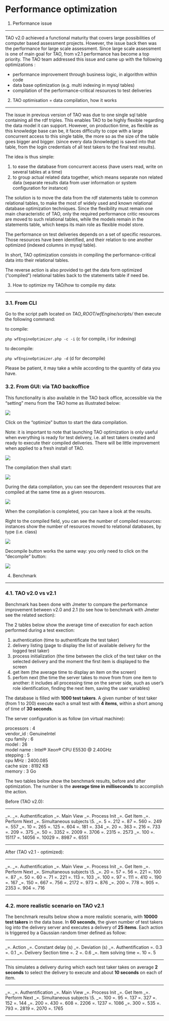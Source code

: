 <!--
parent: 'Administrator Guide'
created_at: '2011-06-22 11:25:02'
updated_at: '2011-09-28 13:22:25'
authors:
    - 'Somsack Sipasseuth'
tags:
    - 'Administrator Guide'
-->

Performance optimization
========================



1. Performance issue
--------------------

TAO v2.0 achieved a functional maturity that covers large possibilities of computer based assessment projects. However, the issue back then was the performance for large scale assessment. Since large scale assessment is one of main goal for TAO, from v2.1 performance has become a top priority. The TAO team addressed this issue and came up with the following optimizations :

-   performance improvement through business logic, in algorithm within code
-   data base optimization (e.g. multi indexing in mysql tables)
-   compilation of the performance-critical resources to test deliveries

2. TAO optimisation = data compilation, how it works
----------------------------------------------------

The issue in previous version of TAO was due to one single sql table containing all the rdf triples. This enables TAO to be highly flexible regarding the data model it can support. However, on production time, as flexible as this knowledge base can be, it faces difficulty to cope with a large concurrent access to this single table, the more so as the size of the table goes bigger and bigger. (since every data (knowledge) is saved into that table, from the login credentials of all test takers to the final test results).

The idea is thus simple:

1.  to ease the database from concurrent access (have users read, write on several tables at a time)
2.  to group actual related data together, which means separate non related data (separate results data from user information or system configuration for instance)

The solution is to move the data from the rdf statements table to common relational tables, to make the most of widely used and known relational database optimization techniques. Since the flexibility must remain one main characteristic of TAO, only the required performance critic resources are moved to such relational tables, while the models remain in the statements table, which keeps its main role as flexible model store.

The performance on test deliveries depends on a set of specific resources. Those resources have been identified, and their relation to one another optimized (indexed columns in mysql table).

In short, TAO optimization consists in compiling the performance-critical data into their relational tables.

The reverse action is also provided to get the data form optimized (“compiled”) relational tables back to the statements table if need be.

3. How to optimize my TAO/how to compile my data:
-------------------------------------------------

### 3.1. From CLI

Go to the script path located on *TAO_ROOT/wfEngine/scripts/* then execute the following command:

to compile:

`php wfEngineOptimizer.php -c -i` (c for compile, i for indexing)

to decompile:

`php wfEngineOptimizer.php -d`
(d for decompile)

Please be patient, it may take a while according to the quantity of data you have.

### 3.2. From GUI: via TAO backoffice

This functionality is also available in the TAO back office, accessible via the “setting” menu from the TAO home as illustrated below:

![](../resources/perf_opt_setting.png)

Click on the “optimize” button to start the data compilation.

Note: it is important to note that launching TAO optimization is only useful when everything is ready for test delivery, i.e. all test takers created and ready to execute their compiled deliveries. There will be little improvement when applied to a fresh install of TAO.

![](../resources/perf_opt_compile_button.png)

The compilation then shall start:

![](../resources/perf_opt_compiling.png)

During the data compilation, you can see the dependent resources that are compiled at the same time as a given resources.

![](../resources/perf_opt_compiling_related.png)

When the compilation is completed, you can have a look at the results.

Right to the compiled field, you can see the number of compiled resources: instances show the number of resources moved to relational databases, by type (i.e. class)

![](../resources/perf_opt_compile_success.png)

Decompile button works the same way: you only need to click on the “decompile” button:

![](../resources/perf_opt_decompiling.png)

4. Benchmark
------------

### 4.1. TAO v2.0 vs v2.1

Benchmark has been done with Jmeter to compare the performance improvement between v2.0 and 2.1 (to see how to benchmark with Jmeter see the related section):

The 2 tables below show the average time of execution for each action performed during a test exection:

1.  authentication (time to authentificate the test taker)
2.  delivery listing (page to display the list of available delivery for the logged test taker)
3.  process initialization (the time between the click of the test taker on the selected delivery and the moment the first item is displayed to the screen
4.  get item (the average time to display an item on the screen)
5.  perfom next (the time the server takes to move from from one item to another: it includes all processing time on the server side, such as user’s role identification, finding the next item, saving the user variables)

The database is filled with **1000 test takers**. A given number of test taker (from 1 to 200) execute each a small test with **4 items**, within a short among of time of **30 seconds**.

The server configuration is as follow (on virtual machine):

processors : 4\
vendor_id : GenuineIntel\
cpu family : 6\
model : 26\
model name : Intel® Xeon® CPU E5530 @ 2.40GHz\
stepping : 5\
cpu MHz : 2400.085\
cache size : 8192 KB\
memory : 3 Go

The two tables below show the benchmark results, before and after optimization. The number is the **average time in milliseconds** to accomplish the action.

Before (TAO v2.0):

  ---------------------------- ----------------------- ---------------- ------------------- --------------- -------------------
  _=.                         _=. Authentification   _=. Main View   _=. Process Init   _=. Get Item   _=. Perform Next
  _=. Simultaneous subjects   \\5.
  _=. 5                       =. 212                  =. 87            =. 560              =. 249          =. 557
  _=. 10                      =. 265                  =. 125           =. 604              =. 181          =. 334
  _=. 20                      =. 363                  =. 216           =. 733              =. 209          =. 375
  _=. 50                      =. 3352                 =. 2009          =. 3706             =. 2315         =. 2573
  _=. 100                     =. 15117                =. 14056         =. 10029            =. 8987         =. 6551
  ---------------------------- ----------------------- ---------------- ------------------- --------------- -------------------

After (TAO v2.1 - optimized):

  ---------------------------- ----------------------- ---------------- ------------------- --------------- -------------------
  _=.                         _=. Authentification   _=. Main View   _=. Process Init   _=. Get Item   _=. Perform Next
  _=. Simultaneous subjects   \\5.
  _=. 20                      =. 57                   =. 56            =. 221              =. 100          =. 87
  _=. 50                      =. 60                   =. 71            =. 221              =. 113          =. 103
  _=. 100                     =. 97                   =. 111           =. 410              =. 190          =. 167
  _=. 150                     =. 667                  =. 756           =. 2172             =. 973          =. 876
  _=. 200                     =. 778                  =. 905           =. 2353             =. 904          =. 716
  ---------------------------- ----------------------- ---------------- ------------------- --------------- -------------------

### 4.2. more realistic scenario on TAO v2.1

The benchmark results below show a more realistic scenario, with **10000 test takers** in the data base. In **60 seconds**, the given number of test takers log into the delivery server and executes a delivery of **25 items**. Each action is triggered by a Gaussian random timer defined as follow:

  ---------------------------- ------------------------- --------------------
  _=. Action                  _=. Constant delay (s)   _=. Deviation (s)
  _=. Authentification        =. 0.3                    =. 0.1
  _=. Delivery Section time   =. 2                      =. 0.6
  _=. Item solving time       =. 10                     =. 5
  ---------------------------- ------------------------- --------------------

This simulates a delivery during which each test taker takes on average **2 seconds** to select the delivery to execute and about **10 seconds** on each of item.

  ---------------------------- ----------------------- ---------------- ------------------- --------------- -------------------
  _=.                         _=. Authentification   _=. Main View   _=. Process Init   _=. Get Item   _=. Perform Next
  _=. Simultaneous subjects   \\5.
  _=. 100                     =. 95                   =. 137           =. 327              =. 152          =. 144
  _=. 200                     =. 430                  =. 608           =. 2206             =. 1237         =. 1086
  _=. 300                     =. 535                  =. 793           =. 2819             =. 2070         =. 1765
  ---------------------------- ----------------------- ---------------- ------------------- --------------- -------------------



